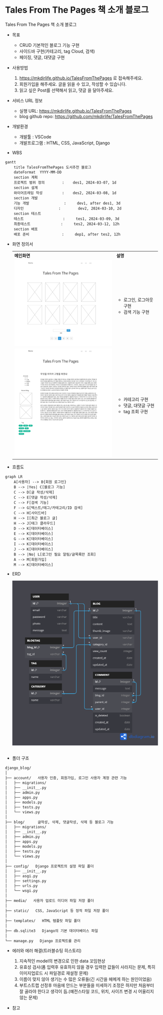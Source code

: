 
# Tales From The Pages 책 소개 블로그
Tales From The Pages 책 소개 블로그

* 목표
    * CRUD 기본적인 블로그 기능 구현
    * 사이드바 구현(카테고리, tag Cloud, 검색)
    * 페이징, 댓글, 대댓글 구현

* 사용방법
    1. https://mkdirlife.github.io/TalesFromThePages 로 접속해주세요.
    2. 회원가입을 해주세요. 글을 읽을 수 있고, 작성할 수 있습니다.
    3. 읽고 싶은 Post를 선택해서 읽고, 댓글 을 달아주세요.

* 서비스 URL 정보
    * 실행 URL: https://mkdirlife.github.io/TalesFromThePages
    * blog github repo: https://github.com/mkdirlife/TalesFromThePages

* 개발환경
   * 개발툴 : VSCode
   * 개발프로그램 : HTML, CSS, JavaScript, Django

* WBS
```mermaid
gantt
    title TalesFromThePages 도서추천 블로그
    dateFormat  YYYY-MM-DD
    section 계획
    프로젝트 범위 정의        :    des1, 2024-03-07, 1d
    section 설계
    와이어프레임 작성         :    des2, 2024-03-08, 1d
    section 개발
    기능 개발                :     dev1, after des1, 3d
    디자인                :        dev2, 2024-03-10, 2d
    section 테스트
    테스트                  :     tes1, 2024-03-09, 3d
    최종테스트              :     tes2, 2024-03-12, 12h
    section 배포
    배포 준비               :     dep1, after tes2, 12h
```

* 화면 정의서
    <table>
        <tr>
            <th>메인화면</th>
            <th>설명</th>
        </tr>
        <tr>
            <td width="70%">
               <img src="README%20img/[Blog 프로젝트]blog_list.jpg">
            </td>     
            <td>
                <ul>
                    <li>로그인, 로그아웃 구현</li>
                    <li>검색 기능 구현</li>
                </ul>
            </td>
        </tr>
        <tr>
            <td width="70%">
               <img src="README%20img/[Blog 프로젝트]blog_detail.jpg">
            </td>              
            <td>
                <ul>
                    <li>카테고리 구현</li>
                    <li>댓글, 대댓글 구현</li>
                    <li>tag 조회 구현</li>                   
                </ul>
            </td>
        </tr>       
    </table>

* 흐름도
```mermaid
graph LR
    A[사용자] --> B{회원 로그인}
    B --> |Yes| C[블로그 기능]
    C --> D[글 작성/삭제]
    C --> E[댓글 작성/삭제]
    C --> F[검색 기능]
    F --> G[텍스트/태그/카테고리/ID 검색]
    C --> H[사이드바]
    H --> I[최근 블로그 글]
    H --> J[태그 클라우드]
    D --> K[데이터베이스]
    E --> K[데이터베이스]
    G --> K[데이터베이스]
    I --> K[데이터베이스]
    J --> K[데이터베이스]
    B --> |No| L[로그인 필요 알림/글목록만 조회]
    A --> M[회원가입]
    M --> K[데이터베이스]
```

* ERD
    <table>
        <tr>
           <img src="README%20img/ERD.png">
        </tr>
    </table>

* 폴더 구조
```
django_blog/
│
├── account/   사용자 인증, 회원가입, 로그인 사용자 계정 관련 기능
│   ├── migrations/
│   ├── __init__.py
│   ├── admin.py
│   ├── apps.py
│   ├── models.py
│   ├── tests.py
│   └── views.py
│
├── blog/      글작성, 삭제, 댓글작성, 삭제 등 블로그 기능 
│   ├── migrations/
│   ├── __init__.py
│   ├── admin.py
│   ├── apps.py
│   ├── models.py
│   ├── tests.py
│   └── views.py
│
├── config/   Django 프로젝트의 설정 파일 폴더
│   ├── __init__.py
│   ├── asgi.py
│   ├── settings.py
│   ├── urls.py
│   └── wsgi.py
│
├── media/   사용자 업로드 미디어 파일 저장 폴더
│
├── static/   CSS, JavaScript 등 정적 파일 저장 폴더
│
├── templates/   HTML 템플릿 파일 폴더
│
├── db.sqlite3   Django의 기본 데이터베이스 파일
│
└── manage.py   Django 프로젝트를 관리
```

* 에러와 에러 해결(트러블슈팅 히스토리)
    1. 지속적인 model의 변경으로 인한 data 꼬임현상
    2. 유효성 검사(폼 입력후 유효하지 않을 경우 입력한 값들이 사라지는 문제, 특히 이미지업로드 시 파일경로 재설정 문제)
    3. 이름이 맞지 않아 생기는 수 많은 오류들(긴 시간을 헤메게 하는 원인이었음)
    4. 부트스트랩 선정후 마음에 안드는 부분들을 미세하기 조정은 하지만 처음부터 잘 골라야 한다고 생각이 듬.(예전스타일 코드, 위치, 사이즈 변경 시 어울리지 않는 문제)
    


* 참고


